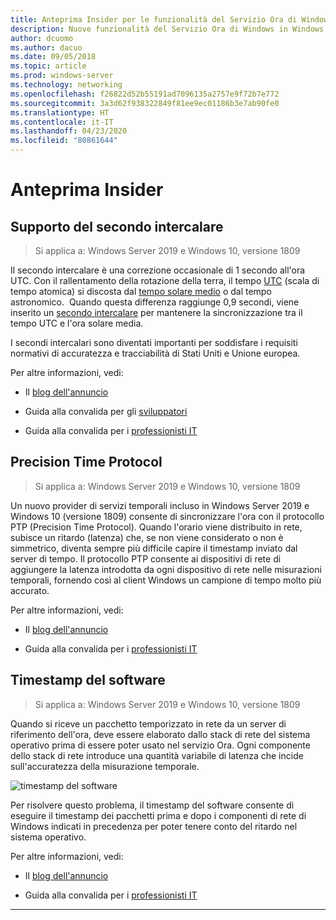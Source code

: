 ```yaml
---
title: Anteprima Insider per le funzionalità del Servizio Ora di Windows in Windows Server 2019
description: Nuove funzionalità del Servizio Ora di Windows in Windows Server 2019
author: dcuomo
ms.author: dacuo
ms.date: 09/05/2018
ms.topic: article
ms.prod: windows-server
ms.technology: networking
ms.openlocfilehash: f26822d52b55191ad7096135a2757e9f72b7e772
ms.sourcegitcommit: 3a3d62f938322849f81ee9ec01186b3e7ab90fe0
ms.translationtype: HT
ms.contentlocale: it-IT
ms.lasthandoff: 04/23/2020
ms.locfileid: "80861644"
---
```

# <a name="insider-preview"></a>Anteprima Insider 


## <a name="leap-second-support"></a>Supporto del secondo intercalare


>Si applica a: Windows Server 2019 e Windows 10, versione 1809

Il secondo intercalare è una correzione occasionale di 1 secondo all'ora UTC. Con il rallentamento della rotazione della terra, il tempo [UTC](https://en.wikipedia.org/wiki/Coordinated_Universal_Time) (scala di tempo atomica) si discosta dal [tempo solare medio](https://en.wikipedia.org/wiki/Solar_time#Mean_solar_time) o dal tempo astronomico.  Quando questa differenza raggiunge 0,9 secondi, viene inserito un [secondo intercalare](https://en.wikipedia.org/wiki/Leap_second) per mantenere la sincronizzazione tra il tempo UTC e l'ora solare media.

I secondi intercalari sono diventati importanti per soddisfare i requisiti normativi di accuratezza e tracciabilità di Stati Uniti e Unione europea.

Per altre informazioni, vedi:

-  Il [blog dell'annuncio](https://blogs.technet.microsoft.com/networking/2018/07/18/top10-ws2019-hatime/)

-  Guida alla convalida per gli [sviluppatori](https://aka.ms/Dev-LeapSecond)

-  Guida alla convalida per i [professionisti IT](https://aka.ms/ITPro-LeapSecond)


## <a name="precision-time-protocol"></a>Precision Time Protocol

>Si applica a: Windows Server 2019 e Windows 10, versione 1809

Un nuovo provider di servizi temporali incluso in Windows Server 2019 e Windows 10 (versione 1809) consente di sincronizzare l'ora con il protocollo PTP (Precision Time Protocol). Quando l'orario viene distribuito in rete, subisce un ritardo (latenza) che, se non viene considerato o non è simmetrico, diventa sempre più difficile capire il timestamp inviato dal server di tempo. Il protocollo PTP consente ai dispositivi di rete di aggiungere la latenza introdotta da ogni dispositivo di rete nelle misurazioni temporali, fornendo così al client Windows un campione di tempo molto più accurato.

Per altre informazioni, vedi:

-  Il [blog dell'annuncio](https://blogs.technet.microsoft.com/networking/2018/07/18/top10-ws2019-hatime/)

-  Guida alla convalida per i [professionisti IT](https://aka.ms/PTPValidation)


## <a name="software-timestamping"></a>Timestamp del software

>Si applica a: Windows Server 2019 e Windows 10, versione 1809

Quando si riceve un pacchetto temporizzato in rete da un server di riferimento dell'ora, deve essere elaborato dallo stack di rete del sistema operativo prima di essere poter usato nel servizio Ora. Ogni componente dello stack di rete introduce una quantità variabile di latenza che incide sull'accuratezza della misurazione temporale.

![timestamp del software](../media/Windows-Time-Service/software-timestamping.png)

Per risolvere questo problema, il timestamp del software consente di eseguire il timestamp dei pacchetti prima e dopo i componenti di rete di Windows indicati in precedenza per poter tenere conto del ritardo nel sistema operativo.

Per altre informazioni, vedi:

-  Il [blog dell'annuncio](https://blogs.technet.microsoft.com/networking/2018/07/18/top10-ws2019-hatime/)

-  Guida alla convalida per i [professionisti IT](https://github.com/Microsoft/SDN/blob/master/FeatureGuide/Validation%20Guide%20-%20RS5%20-%20Software%20Timestamping.docx)



---